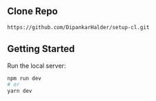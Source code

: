 ## Clone Repo
```bash
https://github.com/DipankarHalder/setup-cl.git
```

## Getting Started
Run the local server:
```bash
npm run dev
# or
yarn dev
```
